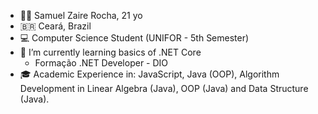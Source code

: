 - 👨‍💻 Samuel Zaire Rocha, 21 yo
- 🇧🇷 Ceará, Brazil
- 💻 Computer Science Student (UNIFOR - 5th Semester)
- 🌱 I’m currently learning basics of .NET Core
  - Formação .NET Developer - DIO
- 🎓 Academic Experience in: JavaScript, Java (OOP), Algorithm Development in Linear Algebra (Java), OOP (Java) and Data Structure (Java).
<!--- - 💼 Currently working with **Delícia Mineira e Gosto Mineiro** as **Developer and Administrative Auxiliary** in IT field.

<!---
szaire/szaire is a ✨ special ✨ repository because its `README.md` (this file) appears on your GitHub profile.
You can click the Preview link to take a look at your changes.
--->
